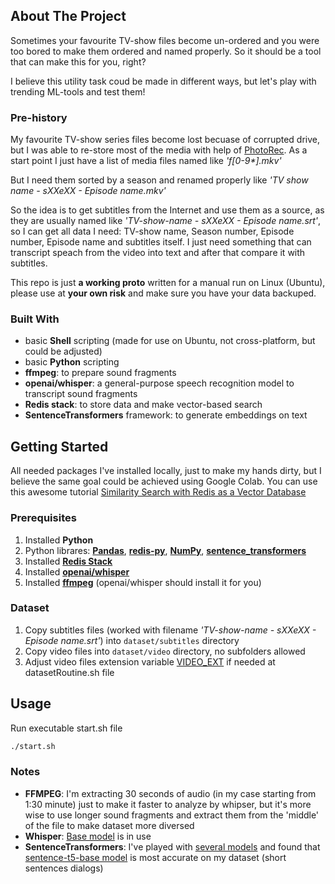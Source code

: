 ## About The Project
<p>Sometimes your favourite TV-show files become un-ordered and you were too bored to make them ordered and named properly. 
So it should be a tool that can make this for you, right?
<p>I believe this utility task coud be made in different ways, but let's play with trending ML-tools and test them!

### Pre-history
<p>My favourite TV-show series files become lost becuase of corrupted drive, but I was able to re-store most of the media with help of <a href='https://en.wikipedia.org/wiki/PhotoRec'>PhotoRec</a>. As a start point I just have a list of media files named like <i>'f[0-9*].mkv'</i>

But I need them sorted by a season and renamed properly like <i>'TV show name - sXXeXX - Episode name.mkv'</i>

So the idea is to get subtitles from the Internet and use them as a source, as they are usually named like <i>'TV-show-name - sXXeXX - Episode name.srt'</i>, so I can get all data I need: TV-show name, Season number, Episode number, Episode name and subtitles itself. I just need something that can transcript speach from the video into text and after that compare it with subtitles.

This repo is just <b>a working proto</b> written for a manual run on Linux (Ubuntu), please use at <b>your own risk</b> and make sure you have your data backuped.

### Built With

* basic <b>Shell</b> scripting (made for use on Ubuntu, not cross-platform, but could be adjusted)
* basic <b>Python</b> scripting
* <b>ffmpeg</b>: to prepare sound fragments
* <b>openai/whisper</b>: a general-purpose speech recognition model to transcript sound fragments
* <b>Redis stack</b>: to store data and make vector-based search
* <b>SentenceTransformers</b> framework: to generate embeddings on text


## Getting Started

All needed packages I've installed locally, just to make my hands dirty, but I believe the same goal could be achieved using Google Colab. You can use this awesome tutorial [Similarity Search with Redis as a Vector Database](https://github.com/RedisVentures/redis-vss-getting-started/blob/main/vector_similarity_with_redis.ipynb) 

### Prerequisites

1. Installed <b>Python</b>
2. Python librares: <b>[Pandas](https://pandas.pydata.org/getting_started.html)</b>, <b>[redis-py](https://redis-py.readthedocs.io/en/stable/)</b>, <b>[NumPy](https://numpy.org/install/)</b>, <b>[sentence_transformers](https://www.sbert.net/docs/installation.html)</b>
3. Installed <b>[Redis Stack](https://redis.io/docs/install/install-stack/)</b>
4. Installed <b>[openai/whisper](https://github.com/openai/whisper)</b>
5. Installed <b>[ffmpeg](https://ffmpeg.org/download.html)</b> (openai/whisper should install it for you)

### Dataset

1. Copy subtitles files (worked with filename <i>'TV-show-name - sXXeXX - Episode name.srt'</i>) into <code>dataset/subtitles</code> directory
2. Copy video files into <code>dataset/video</code> directory, no subfolders allowed
3. Adjust video files extension variable [VIDEO_EXT](https://github.com/pachopka/seasonep/blob/e96e04645d96b1250f1d92dae54fd4e79513f34e/datasetRoutine.sh#L3) if needed at datasetRoutine.sh file

## Usage

Run executable start.sh file
   ```sh
   ./start.sh
   ```
### Notes

* <b>FFMPEG</b>: I'm extracting 30 seconds of audio (in my case starting from 1:30 minute) just to make it faster to analyze by whipser, but it's more wise to use longer sound fragments and extract them from the 'middle' of the file to make dataset more diversed
* <b>Whisper</b>: [Base model](https://github.com/openai/whisper?tab=readme-ov-file#available-models-and-languages) is in use
* <b>SentenceTransformers</b>: I've played with [several models](https://huggingface.co/sentence-transformers) and found that [sentence-t5-base model](https://www.sbert.net/docs/pretrained_models.html) is most accurate on my dataset (short sentences dialogs)
